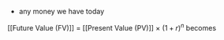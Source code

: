 - any money we have today

[[Future Value (FV)]] = [[Present Value (PV)]] $\times\ (1+r)^n$
becomes


